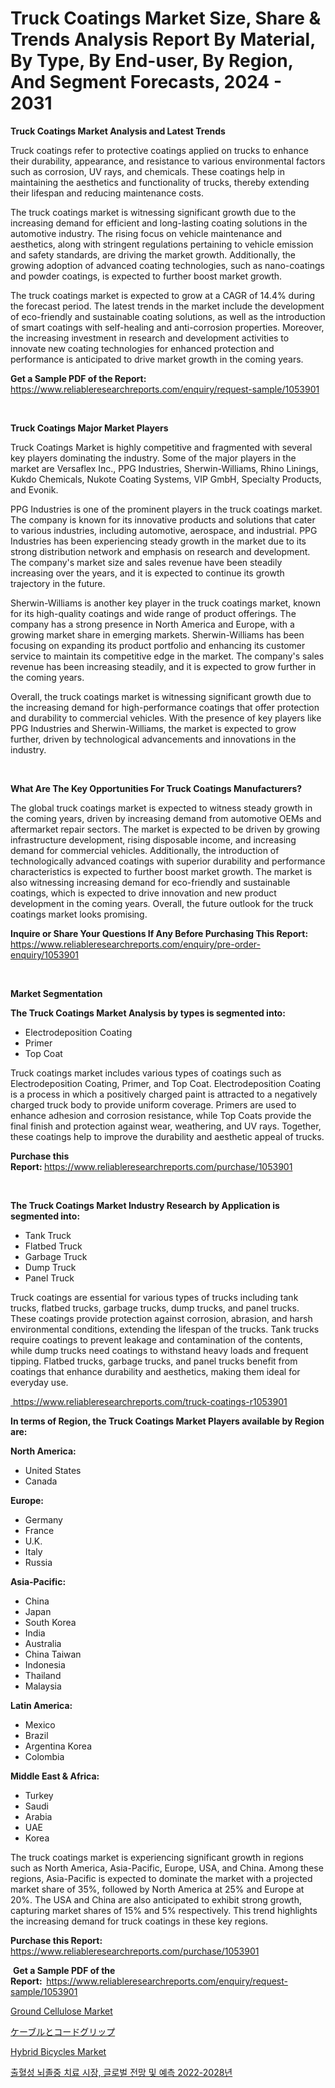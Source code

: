 <p><h1>Truck Coatings Market Size, Share & Trends Analysis Report By Material, By Type, By End-user, By Region, And Segment Forecasts, 2024 - 2031</h1></p><p><strong>Truck Coatings Market Analysis and Latest Trends</strong></p>
<p><p>Truck coatings refer to protective coatings applied on trucks to enhance their durability, appearance, and resistance to various environmental factors such as corrosion, UV rays, and chemicals. These coatings help in maintaining the aesthetics and functionality of trucks, thereby extending their lifespan and reducing maintenance costs.</p><p>The truck coatings market is witnessing significant growth due to the increasing demand for efficient and long-lasting coating solutions in the automotive industry. The rising focus on vehicle maintenance and aesthetics, along with stringent regulations pertaining to vehicle emission and safety standards, are driving the market growth. Additionally, the growing adoption of advanced coating technologies, such as nano-coatings and powder coatings, is expected to further boost market growth.</p><p>The truck coatings market is expected to grow at a CAGR of 14.4% during the forecast period. The latest trends in the market include the development of eco-friendly and sustainable coating solutions, as well as the introduction of smart coatings with self-healing and anti-corrosion properties. Moreover, the increasing investment in research and development activities to innovate new coating technologies for enhanced protection and performance is anticipated to drive market growth in the coming years.</p></p>
<p><strong>Get a Sample PDF of the Report:&nbsp;</strong> <a href="https://www.reliableresearchreports.com/enquiry/request-sample/1053901">https://www.reliableresearchreports.com/enquiry/request-sample/1053901</a></p>
<p>&nbsp;</p>
<p><strong>Truck Coatings Major Market Players</strong></p>
<p><p>Truck Coatings Market is highly competitive and fragmented with several key players dominating the industry. Some of the major players in the market are Versaflex Inc., PPG Industries, Sherwin-Williams, Rhino Linings, Kukdo Chemicals, Nukote Coating Systems, VIP GmbH, Specialty Products, and Evonik.</p><p>PPG Industries is one of the prominent players in the truck coatings market. The company is known for its innovative products and solutions that cater to various industries, including automotive, aerospace, and industrial. PPG Industries has been experiencing steady growth in the market due to its strong distribution network and emphasis on research and development. The company's market size and sales revenue have been steadily increasing over the years, and it is expected to continue its growth trajectory in the future.</p><p>Sherwin-Williams is another key player in the truck coatings market, known for its high-quality coatings and wide range of product offerings. The company has a strong presence in North America and Europe, with a growing market share in emerging markets. Sherwin-Williams has been focusing on expanding its product portfolio and enhancing its customer service to maintain its competitive edge in the market. The company's sales revenue has been increasing steadily, and it is expected to grow further in the coming years.</p><p>Overall, the truck coatings market is witnessing significant growth due to the increasing demand for high-performance coatings that offer protection and durability to commercial vehicles. With the presence of key players like PPG Industries and Sherwin-Williams, the market is expected to grow further, driven by technological advancements and innovations in the industry.</p></p>
<p>&nbsp;</p>
<p><strong>What Are The Key Opportunities For Truck Coatings Manufacturers?</strong></p>
<p><p>The global truck coatings market is expected to witness steady growth in the coming years, driven by increasing demand from automotive OEMs and aftermarket repair sectors. The market is expected to be driven by growing infrastructure development, rising disposable income, and increasing demand for commercial vehicles. Additionally, the introduction of technologically advanced coatings with superior durability and performance characteristics is expected to further boost market growth. The market is also witnessing increasing demand for eco-friendly and sustainable coatings, which is expected to drive innovation and new product development in the coming years. Overall, the future outlook for the truck coatings market looks promising.</p></p>
<p><strong>Inquire or Share Your Questions If Any Before Purchasing This Report:</strong> <a href="https://www.reliableresearchreports.com/enquiry/pre-order-enquiry/1053901">https://www.reliableresearchreports.com/enquiry/pre-order-enquiry/1053901</a></p>
<p>&nbsp;</p>
<p><strong>Market Segmentation</strong></p>
<p><strong>The Truck Coatings Market Analysis by types is segmented into:</strong></p>
<p><ul><li>Electrodeposition Coating</li><li>Primer</li><li>Top Coat</li></ul></p>
<p><p>Truck coatings market includes various types of coatings such as Electrodeposition Coating, Primer, and Top Coat. Electrodeposition Coating is a process in which a positively charged paint is attracted to a negatively charged truck body to provide uniform coverage. Primers are used to enhance adhesion and corrosion resistance, while Top Coats provide the final finish and protection against wear, weathering, and UV rays. Together, these coatings help to improve the durability and aesthetic appeal of trucks.</p></p>
<p><strong>Purchase this Report:&nbsp;</strong><a href="https://www.reliableresearchreports.com/purchase/1053901">https://www.reliableresearchreports.com/purchase/1053901</a></p>
<p>&nbsp;</p>
<p><strong>The Truck Coatings Market Industry Research by Application is segmented into:</strong></p>
<p><ul><li>Tank Truck</li><li>Flatbed Truck</li><li>Garbage Truck</li><li>Dump Truck</li><li>Panel Truck</li></ul></p>
<p><p>Truck coatings are essential for various types of trucks including tank trucks, flatbed trucks, garbage trucks, dump trucks, and panel trucks. These coatings provide protection against corrosion, abrasion, and harsh environmental conditions, extending the lifespan of the trucks. Tank trucks require coatings to prevent leakage and contamination of the contents, while dump trucks need coatings to withstand heavy loads and frequent tipping. Flatbed trucks, garbage trucks, and panel trucks benefit from coatings that enhance durability and aesthetics, making them ideal for everyday use.</p></p>
<p><a href="https://www.reliableresearchreports.com/truck-coatings-r1053901">&nbsp;https://www.reliableresearchreports.com/truck-coatings-r1053901</a></p>
<p><strong>In terms of Region, the Truck Coatings Market Players available by Region are:</strong></p>
<p>
    <p> <strong> North America: </strong>
        <ul>
            <li>United States</li>
            <li>Canada</li>
        </ul>
        </p> 
    <p> <strong> Europe: </strong>
        <ul>
            <li>Germany</li>
            <li>France</li>
            <li>U.K.</li>
            <li>Italy</li>
            <li>Russia</li>
        </ul>
        </p> 
    <p> <strong> Asia-Pacific: </strong>
        <ul>
            <li>China</li>
            <li>Japan</li>
            <li>South Korea</li>
            <li>India</li>
            <li>Australia</li>
            <li>China Taiwan</li>
            <li>Indonesia</li>
            <li>Thailand</li>
            <li>Malaysia</li>
        </ul>
        </p> 
    <p> <strong> Latin America: </strong>
        <ul>
            <li>Mexico</li>
            <li>Brazil</li>
            <li>Argentina Korea</li>
            <li>Colombia</li>
        </ul>
        </p> 
    <p> <strong> Middle East & Africa: </strong>
        <ul>
            <li>Turkey</li>
            <li>Saudi</li>
            <li>Arabia</li>
            <li>UAE</li>
            <li>Korea</li>
        </ul>
    </p>
    </p>
<p><p>The truck coatings market is experiencing significant growth in regions such as North America, Asia-Pacific, Europe, USA, and China. Among these regions, Asia-Pacific is expected to dominate the market with a projected market share of 35%, followed by North America at 25% and Europe at 20%. The USA and China are also anticipated to exhibit strong growth, capturing market shares of 15% and 5% respectively. This trend highlights the increasing demand for truck coatings in these key regions.</p></p>
<p><strong>Purchase this Report: </strong><a href="https://www.reliableresearchreports.com/purchase/1053901">https://www.reliableresearchreports.com/purchase/1053901</a></p>
<p>&nbsp;<strong>Get a Sample PDF of the Report:&nbsp;&nbsp;</strong><a href="https://www.reliableresearchreports.com/enquiry/request-sample/1053901">https://www.reliableresearchreports.com/enquiry/request-sample/1053901</a></p>
<p><strong></strong></p>
<p><p><a href="https://www.linkedin.com/pulse/global-ground-cellulose-market-focus-application-end-use-industry-jwlic?trackingId=cYyhz0D2cl2uGZKbwaCfTQ%3D%3D">Ground Cellulose Market</a></p><p><a href="https://github.com/ihabdkwlxs948/Market-Research-Report-List-3/blob/main/7128122112079.md">ケーブルとコードグリップ</a></p><p><a href="https://www.linkedin.com/pulse/hybrid-bicycles-market-global-insights-sales-trends-2024-uv3ve?trackingId=GAJRaFwPx5byIFaQuwDMMQ%3D%3D">Hybrid Bicycles Market</a></p><p><a href="https://github.com/Hubertstyenger6685/Market-Research-Report-List-2/blob/main/2993833130062.md">출혈성 뇌졸중 치료 시장, 글로벌 전망 및 예측 2022-2028년</a></p></p>